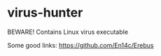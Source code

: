 # virus-hunter
BEWARE! Contains Linux virus executable 

Some good links:
https://github.com/En14c/Erebus
